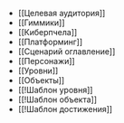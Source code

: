 - [[Целевая аудитория]]
- [[Гиммики]]
- [[Киберпчела]]
- [[Платформинг]]
- [[Сценарий оглавление]]
- [[Персонажи]]
- [[Уровни]]
- [[Объекты]]
- [[!Шаблон уровня]]
- [[!Шаблон объекта]]
- [[!Шаблон достижения]]